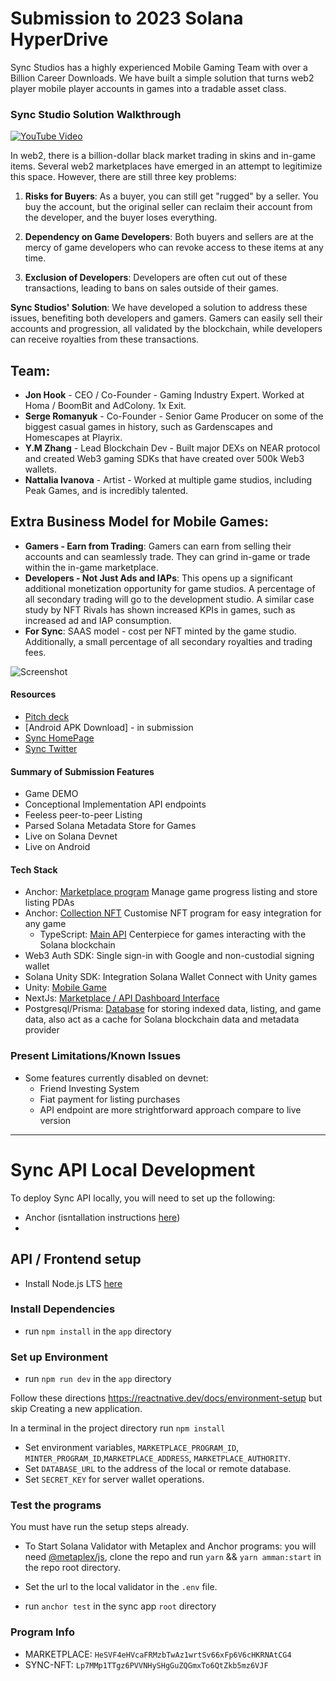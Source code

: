 # Submission to 2023 Solana HyperDrive

Sync Studios has a highly experienced Mobile Gaming Team with over a Billion Career Downloads. We have built a simple solution that turns web2 player mobile player accounts in games into a tradable asset class.

### Sync Studio Solution Walkthrough

[![YouTube Video](https://img.youtube.com/vi/hPR8BOLHna4/0.jpg)](https://youtu.be/hPR8BOLHna4)

In web2, there is a billion-dollar black market trading in skins and in-game items. Several web2 marketplaces have emerged in an attempt to legitimize this space. However, there are still three key problems:

1. **Risks for Buyers**: As a buyer, you can still get "rugged" by a seller. You buy the account, but the original seller can reclaim their account from the developer, and the buyer loses everything.

2. **Dependency on Game Developers**: Both buyers and sellers are at the mercy of game developers who can revoke access to these items at any time.

3. **Exclusion of Developers**: Developers are often cut out of these transactions, leading to bans on sales outside of their games.

**Sync Studios' Solution**:
We have developed a solution to address these issues, benefiting both developers and gamers. Gamers can easily sell their accounts and progression, all validated by the blockchain, while developers can receive royalties from these transactions.

## Team:

- **Jon Hook** - CEO / Co-Founder - Gaming Industry Expert. Worked at Homa / BoomBit and AdColony. 1x Exit.
- **Serge Romanyuk** - Co-Founder - Senior Game Producer on some of the biggest casual games in history, such as Gardenscapes and Homescapes at Playrix.
- **Y.M Zhang** - Lead Blockchain Dev - Built major DEXs on NEAR protocol and created Web3 gaming SDKs that have created over 500k Web3 wallets.
- **Nattalia Ivanova** - Artist - Worked at multiple game studios, including Peak Games, and is incredibly talented.

## Extra Business Model for Mobile Games:

- **Gamers - Earn from Trading**: Gamers can earn from selling their accounts and can seamlessly trade. They can grind in-game or trade within the in-game marketplace.
- **Developers - Not Just Ads and IAPs**: This opens up a significant additional monetization opportunity for game studios. A percentage of all secondary trading will go to the development studio. A similar case study by NFT Rivals has shown increased KPIs in games, such as increased ad and IAP consumption.
- **For Sync**: SAAS model - cost per NFT minted by the game studio. Additionally, a small percentage of all secondary royalties and trading fees.

![Screenshot](https://i.ibb.co/Ltb6XN0/screenshot-2023-10-15-at-10-18-09.png)

#### Resources

- [Pitch deck](https://docs.google.com/presentation/d/1nGRIPEUTpERnzE5WNn95bWHq73vU1VmCBo0sCPD525I/edit?usp=sharing)
- [Android APK Download] - in submission
- [Sync HomePage](https://sync.studio/)
- [Sync Twitter](https://twitter.com/SyncStudio_)

#### Summary of Submission Features

- Game DEMO
- Conceptional Implementation API endpoints
- Feeless peer-to-peer Listing
- Parsed Solana Metadata Store for Games
- Live on Solana Devnet
- Live on Android

#### Tech Stack

- Anchor: [Marketplace program](./programs/sync-marketplace/) Manage game progress listing and store listing PDAs
- Anchor: [Collection NFT](./programs/sync-nft) Customise NFT program for easy integration for any game
  - TypeScript: [Main API](./app/src/app/api/) Centerpiece for games interacting with the Solana blockchain
- Web3 Auth SDK: Single sign-in with Google and non-custodial signing wallet
- Solana Unity SDK: Integration Solana Wallet Connect with Unity games
- Unity: [Mobile Game]()
- NextJs: [Marketplace / API Dashboard Interface](./backend/src/circle/)
- Postgresql/Prisma: [Database](./app/prisma/) for storing indexed data, listing, and game data, also act as a cache for Solana blockchain data and metadata provider

### Present Limitations/Known Issues

- Some features currently disabled on devnet:
  - Friend Investing System
  - Fiat payment for listing purchases
  - API endpoint are more strightforward approach compare to live version

---

# Sync API Local Development

To deploy Sync API locally, you will need to set up the following:

- Anchor (isntallation instructions [here](https://www.anchor-lang.com/docs/installation))
-

## API / Frontend setup

- Install Node.js LTS [here](https://nodejs.org/en/download/)

### Install Dependencies

- run `npm install` in the `app` directory

### Set up Environment

- run `npm run dev` in the `app` directory

Follow these directions https://reactnative.dev/docs/environment-setup but skip Creating a new application.

In a terminal in the project directory run `npm install`

- Set environment variables, `MARKETPLACE_PROGRAM_ID`, `MINTER_PROGRAM_ID`,`MARKETPLACE_ADDRESS`, `MARKETPLACE_AUTHORITY`.
- Set `DATABASE_URL` to the address of the local or remote database.
- Set `SECRET_KEY` for server wallet operations.

### Test the programs

You must have run the setup steps already.

- To Start Solana Validator with Metaplex and Anchor programs: you will need [@metaplex/js](https://github.com/metaplex-foundation/js), clone the repo and run `yarn` && `yarn amman:start` in the repo root directory.

- Set the url to the local validator in the `.env` file.
- run `anchor test` in the sync app `root` directory

### Program Info

- MARKETPLACE: `HeSVF4eHVcaFRMzbTwAz1wrtSv66xFp6V6cHKRNAtCG4`
- SYNC-NFT: `Lp7MMp1TTgz6PVVNHySHgGuZQGmxTo6QtZkb5mz6VJF`
